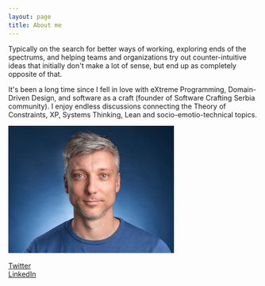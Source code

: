 ```yaml
---
layout: page
title: About me 
---
```


Typically on the search for better ways of working, exploring ends of the spectrums, and helping teams and organizations try out counter-intuitive ideas that initially don't make a lot of sense, but end up as completely opposite of that.

It's been a long time since I fell in love with eXtreme Programming, Domain-Driven Design, and software as a craft (founder of Software Crafting Serbia community).
I enjoy endless discussions connecting the Theory of Constraints, XP, Systems Thinking, Lean and socio-emotio-technical topics.
  
![](/assets/images/profile_resized.jpg)
  
[Twitter](http://www.twitter.com/d_stepanovic)  
[LinkedIn](http://www.linkedin.com/in/dstepanovic)
